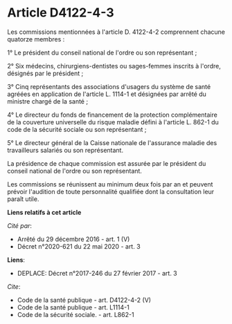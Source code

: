 # Article D4122-4-3

Les commissions mentionnées à l'article D. 4122-4-2 comprennent chacune quatorze membres :

1° Le président du conseil national de l'ordre ou son représentant ;

2° Six médecins, chirurgiens-dentistes ou sages-femmes inscrits à l'ordre, désignés par le président ;

3° Cinq représentants des associations d'usagers du système de santé agréées en application de l'article L. 1114-1 et
désignées par arrêté du ministre chargé de la santé ;

4° Le directeur du fonds de financement de la protection complémentaire de la couverture universelle du risque maladie défini
à l'article L. 862-1 du code de la sécurité sociale ou son représentant ;

5° Le directeur général de la Caisse nationale de l'assurance maladie des travailleurs salariés ou son représentant.

La présidence de chaque commission est assurée par le président du conseil national de l'ordre ou son représentant.

Les commissions se réunissent au minimum deux fois par an et peuvent prévoir l'audition de toute personnalité qualifiée dont
la consultation leur paraît utile.

**Liens relatifs à cet article**

_Cité par_:

  - Arrêté du 29 décembre 2016 - art. 1 (V)
  - Décret n°2020-621 du 22 mai 2020 - art. 3

**Liens**:

  - DEPLACE: Décret n°2017-246 du 27 février 2017 - art. 3

_Cite_:

  - Code de la santé publique - art. D4122-4-2 (V)
  - Code de la santé publique - art. L1114-1
  - Code de la sécurité sociale. - art. L862-1
